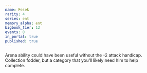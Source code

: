```yaml
---
name: Fesek
rarity: 4
series: ent
memory_alpha: ent
bigbook_tier: 12
events: 0
in_portal: true
published: true
---
```


Arena ability could have been useful without the -2 attack handicap. Collection fodder, but a category that you'll likely need him to help complete.
